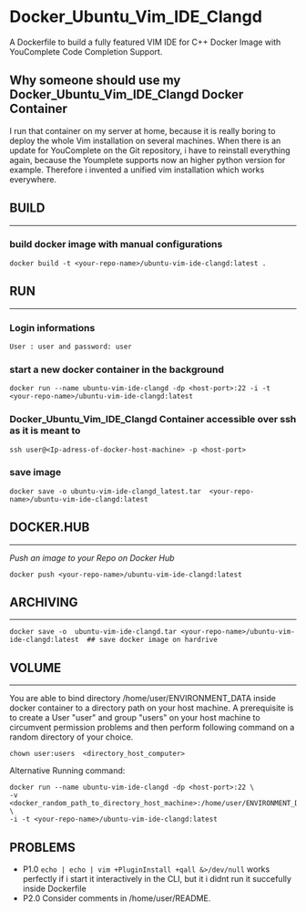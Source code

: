 # Docker_Ubuntu_Vim_IDE_Clangd

A Dockerfile to build a fully featured VIM IDE for C++ Docker Image with YouComplete Code Completion Support.

## Why someone should use my Docker_Ubuntu_Vim_IDE_Clangd Docker Container

I run that container on my server at home, because it is really boring to deploy the whole Vim installation on several machines. When there is an update for YouComplete on the Git repository, i have to reinstall everything again, because the Youmplete supports now an higher python version for example. 
Therefore i invented a unified vim installation which works everywhere.





## BUILD
----------------------------------------------------
### build docker image with manual configurations
	
	
	docker build -t <your-repo-name>/ubuntu-vim-ide-clangd:latest .


## RUN 
----------------------------------------------------

### Login informations

	User : user and password: user
	
### start a new docker container in the background
	
	docker run --name ubuntu-vim-ide-clangd -dp <host-port>:22 -i -t <your-repo-name>/ubuntu-vim-ide-clangd:latest
	
### Docker_Ubuntu_Vim_IDE_Clangd Container accessible over ssh as it is meant to

	ssh user@<Ip-adress-of-docker-host-machine> -p <host-port>
	
	

### save image 

	docker save -o ubuntu-vim-ide-clangd_latest.tar  <your-repo-name>/ubuntu-vim-ide-clangd:latest 
	


## DOCKER.HUB
-------------------------------------------------------

*Push an image to your Repo on Docker Hub*

	docker push <your-repo-name>/ubuntu-vim-ide-clangd:latest

## ARCHIVING
-------------------------------------------------------

	docker save -o  ubuntu-vim-ide-clangd.tar <your-repo-name>/ubuntu-vim-ide-clangd:latest  ## save docker image on hardrive


## VOLUME
---------------------------------------------------------

You are able to bind directory /home/user/ENVIRONMENT_DATA inside docker container to a directory path on your host machine.
A prerequisite is to create a User "user" and group "users" on your host machine to circumvent permission problems and then perform
following command on a random directory of your choice.

	chown user:users  <directory_host_computer>
	
Alternative Running command:

	docker run --name ubuntu-vim-ide-clangd -dp <host-port>:22 \
	-v <docker_random_path_to_directory_host_machine>:/home/user/ENVIRONMENT_DATA \
	-i -t <your-repo-name>/ubuntu-vim-ide-clangd:latest
##  PROBLEMS

- P1.0   `echo | echo | vim +PluginInstall +qall &>/dev/null` works perfectly if i start it interactively in the CLI, but
	it i didnt run it succefully inside Dockerfile
- P2.0 Consider comments in /home/user/README.

